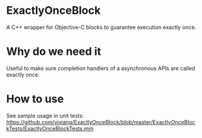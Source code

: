 # ExactlyOnceBlock
A C++ wrapper for Objective-C blocks to guarantee execution exactly once.

# Why do we need it

Useful to make sure completion handlers of a asynchronous APIs are called exactly once.

# How to use

See sample usage in unit tests:
https://github.com/yixiang/ExactlyOnceBlock/blob/master/ExactlyOnceBlockTests/ExactlyOnceBlockTests.mm
